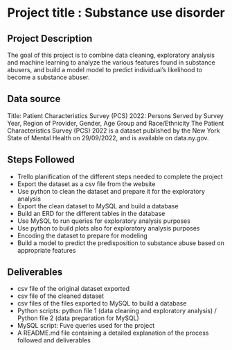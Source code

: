 # Project title : Substance use disorder 

## Project Description

The goal of this project is to combine data cleaning, exploratory analysis and machine learning to analyze the various features found in substance abusers, and build a model model to predict individual’s likelihood to become a substance abuser. 

## Data source

Title: Patient Characteristics Survey (PCS) 2022: Persons Served by Survey Year, Region of Provider, Gender, Age Group and Race/Ethnicity
The Patient Characteristics Survey (PCS) 2022 is a dataset published by the New York State of Mental Health on 29/09/2022, and is available on data.ny.gov. 

## Steps Followed 

- Trello planification of the different steps needed to complete the project
- Export the dataset as a csv file from the website
- Use python to clean the dataset and prepare it for the exploratory analysis
- Export the clean dataset to MySQL and build a database
- Build an ERD for the different tables in the database
- Use MySQL to run queries for exploratory analysis purposes
- Use python to build plots also for exploratory analysis purposes
- Encoding the dataset to prepare for modeling 
- Build a model to predict the predisposition to substance abuse based on appropriate features 

## Deliverables

- csv file of the original dataset exported
- csv file of the cleaned dataset
- csv files of the files exported to MySQL to build a database
- Python scripts: python file 1 (data cleaning and exploratory analysis) / Python file 2 (data preparation for MySQL)
- MySQL script: Fuve queries used for the project
- A README.md file containing a detailed explanation of the process followed and deliverables
